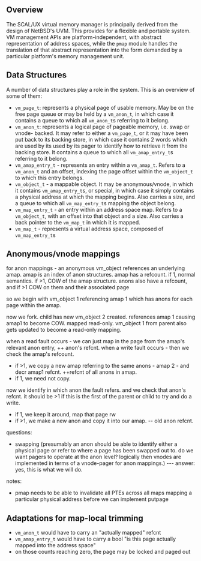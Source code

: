 
Overview
--------

The SCAL/UX virtual memory manager is principally derived from the design of
NetBSD's UVM. This provides for a flexible and portable system. VM management
APIs are platform-independent, with abstract representation of address spaces,
while the `pmap` module handles the translation of that abstract representation
into the form demanded by a particular platform's memory management unit.

## Data Structures

A number of data structures play a role in the system. This is an overview of
some of them:

- `vm_page_t`: represents a physical page of usable memory. May be on the free
  page queue or may be held by a `vm_anon_t`, in which case it contains a queue
  to which all `vm_anon_t`s referring to it belong.
- `vm_anon_t`: represents a logical page of pageable memory, i.e. swap or vnode-
  backed. It may refer to either a `vm_page_t`, or it may have been put back to
  its backing store, in which case it contains 2 words which are used by its
  used by its pager to identify how to retrieve it from the backing store. It
  contains a queue to which all `vm_amap_entry_t`s referring to it belong.
- `vm_amap_entry_t` - represents an entry within a `vm_amap_t`. Refers to a
  `vm_anon_t` and an offset, indexing the page offset within the `vm_object_t`
  to which this entry belongs.
- `vm_object_t` - a mappable object. It may be anonymous/vnode, in which it
  contains `vm_amap_entry_t`s, or special, in which case it simply contains a
  physical address at which the mapping begins. Also carries a size, and a queue
  to which all `vm_map_entry_t`s mapping the object belong.
- `vm_map_entry_t` - an entry within an address space map. Refers to a
  `vm_object_t`, with an offset into that object and a size. Also carries a
  back pointer to the `vm_map_t` in which it is mapped.
- `vm_map_t` - represents a virtual address space, composed of `vm_map_entry_t`s


Anonymous/vnode mappings
------------------------

for anon mappings - an anonymous vm_object references an underlying amap.
amap is an index of anon structures. amap has a refcount. if 1, normal semantics.
if >1, COW of the amap structure. anons also have a refcount, and if >1 COW on
them and their associated page

so we begin with vm_object 1 referencing amap 1 which has anons for each page
within the amap.

now we fork. child has new vm_object 2 created. references amap 1 causing amap1 to become COW.
mapped read-only.
vm_object 1 from parent also gets updated to become a read-only mapping.

when a read fault occurs - we can just map in the page from the amap's relevant anon entry, ++ anon's refcnt.
when a write fault occurs - then we check the amap's refcount. 
- if >1, we copy a new amap referring to the same anons - amap 2 - and decr amap1
refcnt. ++refcnt of all anons in amap.
- if 1, we need not copy.

now we identify in which anon the fault refers. and we check that anon's refcnt. it should be >1 if this is the first of the parent or child to try and do a write.
- if 1, we keep it around, map that page rw
- if >1, we make a new anon and copy it into our amap. -- old anon refcnt.

questions:
- swapping (presumably an anon should be able to identify either a physical page
 or refer to where a page has been swapped out to. do we want pagers to operate
 at the anon level? logically then vnodes are implemented in terms of a vnode-pager
 for anon mappings.) --- answer: yes, this is what we will do.

notes:
 - pmap needs to be able to invalidate all PTEs across all maps mapping a
   particular physical address before we can implement putpage


Adaptations for map-local trimming
----------------------------------

- `vm_anon_t` would have to carry an "actually mapped" refcnt
- `vm_amap_entry_t` would have to carry a bool "is this page actually mapped into
  the address space"
- on those counts reaching zero, the page may be locked and paged out
